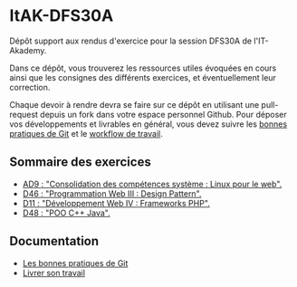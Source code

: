 # ItAK-DFS30A

Dépôt support aux rendus d'exercice pour la session DFS30A de l'IT-Akademy.

Dans ce dépôt, vous trouverez les ressources utiles évoquées en cours ainsi que les consignes des différents exercices, et éventuellement leur correction.

Chaque devoir à rendre devra se faire sur ce dépôt en utilisant une pull-request depuis un fork dans votre espace personnel Github.
Pour déposer vos développements et livrables en général, vous devez suivre les [bonnes pratiques de Git](docs/git.md) et le [workflow de travail](docs/workflow.md).

## Sommaire des exercices

  - [AD9 : "Consolidation des compétences système : Linux pour le web".](AD9_Linux_web/README.md)
  - [D46 : "Programmation Web III : Design Pattern".](D46_Design_Pattern/README.md)
  - [D11 : "Développement Web IV : Frameworks PHP".](D11_Frameworks_Php/README.md)
  - [D48 : "POO C++ Java".](D48_POO_Cpp/README.md)

## Documentation

  - [Les bonnes pratiques de Git](docs/git.md)
  - [Livrer son travail](docs/workflow.md)
